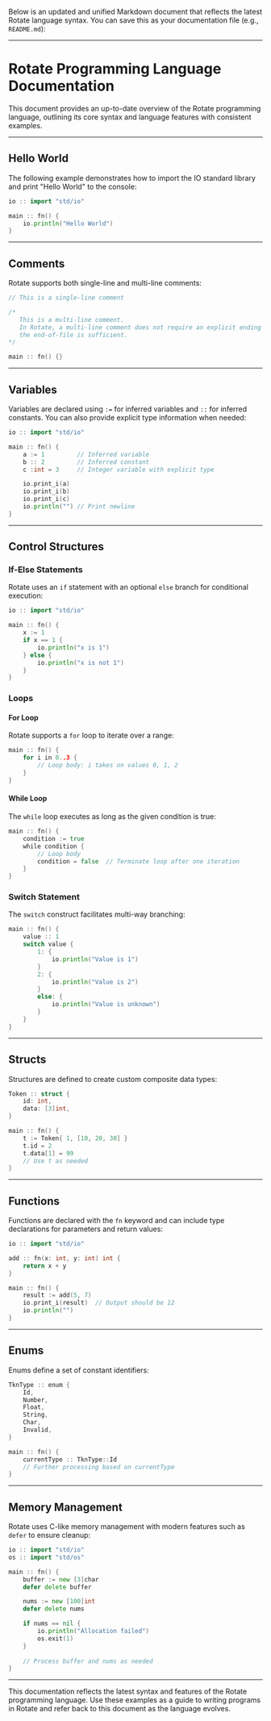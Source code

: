 Below is an updated and unified Markdown document that reflects the latest Rotate language syntax. You can save this as your documentation file (e.g., `README.md`):

---

# Rotate Programming Language Documentation

This document provides an up-to-date overview of the Rotate programming language, outlining its core syntax and language features with consistent examples.

---

## Hello World

The following example demonstrates how to import the IO standard library and print "Hello World" to the console:

```go
io :: import "std/io"

main :: fn() {
    io.println("Hello World")
}
```

---

## Comments

Rotate supports both single-line and multi-line comments:

```go
// This is a single-line comment

/* 
   This is a multi-line comment.
   In Rotate, a multi-line comment does not require an explicit ending delimiter—
   the end-of-file is sufficient.
*/

main :: fn() {}
```

---

## Variables

Variables are declared using `:=` for inferred variables and `::` for inferred constants. You can also provide explicit type information when needed:

```go
io :: import "std/io"

main :: fn() {
    a := 1         // Inferred variable
    b :: 2         // Inferred constant
    c :int = 3     // Integer variable with explicit type

    io.print_i(a)
    io.print_i(b)
    io.print_i(c)
    io.println("") // Print newline
}
```

---

## Control Structures

### If-Else Statements

Rotate uses an `if` statement with an optional `else` branch for conditional execution:

```go
io :: import "std/io"

main :: fn() {
    x := 1
    if x == 1 {
        io.println("x is 1")
    } else {
        io.println("x is not 1")
    }
}
```

### Loops

#### For Loop

Rotate supports a `for` loop to iterate over a range:

```go
main :: fn() {
    for i in 0..3 {
        // Loop body: i takes on values 0, 1, 2
    }
}
```

#### While Loop

The `while` loop executes as long as the given condition is true:

```go
main :: fn() {
    condition := true
    while condition {
        // Loop body
        condition = false  // Terminate loop after one iteration
    }
}
```

### Switch Statement

The `switch` construct facilitates multi-way branching:

```go
main :: fn() {
    value :: 1
    switch value {
        1: {
            io.println("Value is 1")
        }
        2: {
            io.println("Value is 2")
        }
        else: {
            io.println("Value is unknown")
        }
    }
}
```

---

## Structs

Structures are defined to create custom composite data types:

```go
Token :: struct {
    id: int,
    data: [3]int,
}

main :: fn() {
    t := Token{ 1, [10, 20, 30] }
    t.id = 2
    t.data[1] = 99
    // Use t as needed
}
```

---

## Functions

Functions are declared with the `fn` keyword and can include type declarations for parameters and return values:

```go
io :: import "std/io"

add :: fn(x: int, y: int) int {
    return x + y
}

main :: fn() {
    result := add(5, 7)
    io.print_i(result)  // Output should be 12
    io.println("")
}
```

---

## Enums

Enums define a set of constant identifiers:

```go
TknType :: enum {
    Id,
    Number,
    Float,
    String,
    Char,
    Invalid,
}

main :: fn() {
    currentType :: TknType::Id
    // Further processing based on currentType
}
```

---

## Memory Management

Rotate uses C-like memory management with modern features such as `defer` to ensure cleanup:

```go
io :: import "std/io"
os :: import "std/os"

main :: fn() {
    buffer := new [3]char
    defer delete buffer

    nums := new [100]int
    defer delete nums

    if nums == nil {
        io.println("Allocation failed")
        os.exit(1)
    }
    
    // Process buffer and nums as needed
}
```

---

This documentation reflects the latest syntax and features of the Rotate programming language. Use these examples as a guide to writing programs in Rotate and refer back to this document as the language evolves.